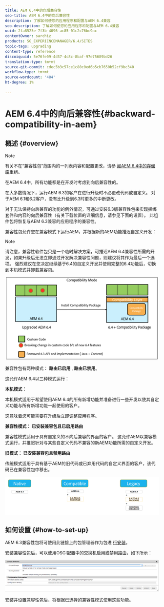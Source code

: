 ```yaml
---
title: AEM 6.4中的向后兼容性
seo-title: AEM 6.4中的向后兼容性
description: 了解如何使您的应用程序和配置与AEM 6.4兼容
seo-description: 了解如何使您的应用程序和配置与AEM 6.4兼容
uuid: 2fa8525e-7f3b-4096-ac85-01c2c76bc9ac
contentOwner: sarchiz
products: SG_EXPERIENCEMANAGER/6.4/SITES
topic-tags: upgrading
content-type: reference
discoiquuid: 5e76fe09-4d37-4c8c-8baf-97e75689bd26
translation-type: tm+mt
source-git-commit: cdec5b3c57ce1c80c0ed6b5cb7650b52cf9bc340
workflow-type: tm+mt
source-wordcount: '484'
ht-degree: 1%

---
```



# AEM 6.4中的向后兼容性{#backward-compatibility-in-aem}

## 概述 {#overview}

>[!NOTE]
>
>有关不在“兼容性包”范围内的一列表内容和配置更改，请参 [阅AEM 6.4中的存储库重组](/help/sites-deploying/repository-restructuring.md)。

在AEM 6.4中，所有功能都是在开发时考虑到向后兼容性的。

在大多数情况下，运行AEM 6.3的客户在进行升级时不必更改代码或自定义。 对于AEM 6.1和6.2客户，没有比升级到6.3时更多的中断更改。

对于无法保持向后兼容的功能的例外情况，可通过安装6.3版兼容性包来实现捆绑套件和内容的向后兼容性（有关下载位置的详细信息，请参见下面的设置）。 此组件包将恢复与AEM 6.3兼容的应用程序的兼容性。

兼容性包允许您在兼容模式下运行AEM，并根据新的AEM功能推迟自定义开发：

>[!NOTE]
>
>请注意，兼容性软件包只是一个临时解决方案，可推迟AEM 6.4兼容性所需的开发，如果升级后无法立即通过开发解决兼容性问题，则建议将其作为最后一个选项。 强烈建议在您决定继续基于6.4的自定义开发并使用完整的6.4功能后，切换到本机模式并卸载兼容包。

![screen_shot_2018-04-05at43339pm](assets/screen_shot_2018-04-05at43339pm.png)

兼容性包有两种模式： **路由已启用** , **路由已禁用**。

这允许AEM 6.4以三种模式运行：

**本机模式：**

本机模式适用于希望使用AEM 6.4的所有新增功能并准备进行一些开发以使其自定义功能与所有新增功能一起使用的客户。

这意味着您可能需要在升级后立即调整应用程序。

**兼容性模式： 已安装兼容包且已启用路由**

兼容性模式适用于具有自定义的不向后兼容的界面的客户。 这允许AEM以兼容模式运行，并推迟针对与某些自定义代码不兼容的新AEM功能所需的自定义开发。

**旧模式： 已安装兼容包且禁用路由**

传统模式适用于具有基于AEM的旧代码或已弃用代码的自定义界面的客户，该代码已在兼容性包中移出。

![image2018-2-12_23-58-37](assets/image2018-2-12_23-58-37.png)

## 如何设置 {#how-to-set-up}

AEM 6.3兼容性包将可使用此链接上的包管理器作为包进 [行安装](https://www.adobeaemcloud.com/content/marketplace/marketplaceProxy.html?packagePath=/content/companies/public/adobe/packages/cq640/compatpack/aem-compat-cq64-to-cq63)。

安装兼容性包后，可以使用OSGI配置中的交换机启用或禁用路由，如下所示：

![screen_shot_2017-11-27at122421pm](assets/screen_shot_2017-11-27at122421pm.png)

安装并设置兼容性包后，将根据已选择的兼容性模式使用这些功能。
